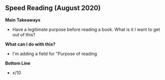 ## Speed Reading (August 2020)

**Main Takeaways**
- Have a legitimate purpose before reading a book. What is it I want to get out of this?

**What can I do with this?**
- I'm adding a field for "Purpose of reading

**Bottom Line**
- x/10
<!--stackedit_data:
eyJoaXN0b3J5IjpbMzI4NDgxMzMwLC0zNjEyNjI4OThdfQ==
-->
